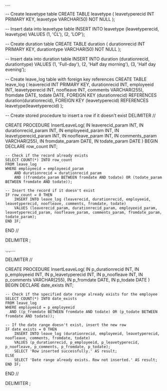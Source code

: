 ....


-- Create leavetype table
CREATE TABLE leavetype (
    leavetyperecid INT PRIMARY KEY,
    leavetype VARCHAR(50) NOT NULL
);

-- Insert data into leavetype table
INSERT INTO leavetype (leavetyperecid, leavetype) VALUES
(1, 'CL'),
(2, 'LOP');

-- Create duration table
CREATE TABLE duration (
    durationrecid INT PRIMARY KEY,
    durationtype VARCHAR(50) NOT NULL
);

-- Insert data into duration table
INSERT INTO duration (durationrecid, durationtype) VALUES
(1, 'Full-day'),
(2, 'Half day morning'),
(3, 'Half day evening');

-- Create leave_log table with foreign key references
CREATE TABLE leave_log (
    leaverecid INT PRIMARY KEY,
    durationrecid INT,
    employeeid INT,
    leavetyperecid INT,
    noofleave INT,
    comments VARCHAR(255),
    fromdate DATE,
    todate DATE,
    FOREIGN KEY (durationrecid) REFERENCES duration(durationrecid),
    FOREIGN KEY (leavetyperecid) REFERENCES leavetype(leavetyperecid)
);

-- Create stored procedure to insert a row if it doesn't exist
DELIMITER //

CREATE PROCEDURE InsertLeaveLog(
    IN leaverecid_param INT,
    IN durationrecid_param INT,
    IN employeeid_param INT,
    IN leavetyperecid_param INT,
    IN noofleave_param INT,
    IN comments_param VARCHAR(255),
    IN fromdate_param DATE,
    IN todate_param DATE
)
BEGIN
    DECLARE row_count INT;

    -- Check if the record already exists
    SELECT COUNT(*) INTO row_count
    FROM leave_log
    WHERE employeeid = employeeid_param
        AND durationrecid = durationrecid_param
        AND ((fromdate_param BETWEEN fromdate AND todate) OR (todate_param BETWEEN fromdate AND todate));

    -- Insert the record if it doesn't exist
    IF row_count = 0 THEN
        INSERT INTO leave_log (leaverecid, durationrecid, employeeid, leavetyperecid, noofleave, comments, fromdate, todate)
        VALUES (leaverecid_param, durationrecid_param, employeeid_param, leavetyperecid_param, noofleave_param, comments_param, fromdate_param, todate_param);
    END IF;
END //

DELIMITER ;

.,.,....

DELIMITER //

CREATE PROCEDURE InsertLeaveLog(
    IN p_durationrecid INT,
    IN p_employeeid INT,
    IN p_leavetyperecid INT,
    IN p_noofleave INT,
    IN p_comments VARCHAR(255),
    IN p_fromdate DATE,
    IN p_todate DATE
)
BEGIN
    DECLARE date_exists INT;

    -- Check if the specified date range already exists for the employee
    SELECT COUNT(*) INTO date_exists
    FROM leave_log
    WHERE employeeid = p_employeeid
      AND ((p_fromdate BETWEEN fromdate AND todate) OR (p_todate BETWEEN fromdate AND todate));

    -- If the date range doesn't exist, insert the new row
    IF date_exists = 0 THEN
        INSERT INTO leave_log (durationrecid, employeeid, leavetyperecid, noofleave, comments, fromdate, todate)
        VALUES (p_durationrecid, p_employeeid, p_leavetyperecid, p_noofleave, p_comments, p_fromdate, p_todate);
        SELECT 'Row inserted successfully.' AS result;
    ELSE
        SELECT 'Date range already exists. Row not inserted.' AS result;
    END IF;
END //

DELIMITER ;
